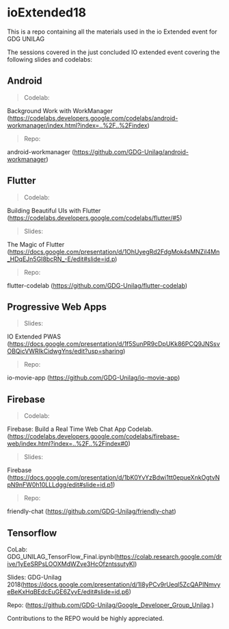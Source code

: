 # ioExtended18
This is a repo containing all the materials used in the io Extended event for GDG UNILAG

The sessions covered in the just concluded IO extended event covering the following slides and codelabs:

## Android

> Codelab: 

Background Work with WorkManager (https://codelabs.developers.google.com/codelabs/android-workmanager/index.html?index=..%2F..%2Findex)

> Repo: 

android-workmanager (https://github.com/GDG-Unilag/android-workmanager)


## Flutter

> Codelab: 

Building Beautiful UIs with Flutter (https://codelabs.developers.google.com/codelabs/flutter/#5)

> Slides:

The Magic of Flutter (https://docs.google.com/presentation/d/1OhUyegRd2FdgMok4sMNZil4Mn_HDqEJn5GI8bcRN_-E/edit#slide=id.p)

> Repo: 

flutter-codelab (https://github.com/GDG-Unilag/flutter-codelab)

## Progressive Web Apps

> Slides: 

IO Extended PWAS (https://docs.google.com/presentation/d/1f5SunPR9cDpUKk86PCQ9JNSsvOBQicVWRIkCidwgYns/edit?usp=sharing)

> Repo: 

io-movie-app (https://github.com/GDG-Unilag/io-movie-app)

## Firebase

> Codelab: 

Firebase: Build a Real Time Web Chat App Codelab. (https://codelabs.developers.google.com/codelabs/firebase-web/index.html?index=..%2F..%2Findex#0)

> Slides: 

Firebase (https://docs.google.com/presentation/d/1bK0YvYzBdwi1tt0epueXnkOgtvNpN9nFW0h10LLLdgg/edit#slide=id.p1)

> Repo: 

friendly-chat (https://github.com/GDG-Unilag/friendly-chat)

## Tensorflow

CoLab: GDG_UNILAG_TensorFlow_Final.ipynb(https://colab.research.google.com/drive/1yEeSRPsLOOXMdWZve3HcOfzntssutyKl)

Slides: GDG-Unilag 2018(https://docs.google.com/presentation/d/1I8yPCv9rUeql5ZcQAPINmvyeBeKxHqBEdcEuGE6ZyvE/edit#slide=id.p6)

Repo: (https://github.com/GDG-Unilag/Google_Developer_Group_Unilag.)


Contributions to the REPO would be highly appreciated.
